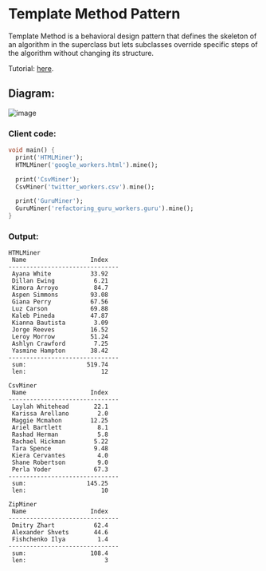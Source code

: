 # Template Method Pattern
Template Method is a behavioral design pattern that defines the skeleton of an algorithm in the 
superclass but lets subclasses override specific steps of the algorithm without changing its 
structure.

Tutorial: [here](https://refactoring.guru/design-patterns/template-method).

## Diagram:
![image](https://user-images.githubusercontent.com/8049534/174060908-402eea9b-a030-4e45-8e95-54cfcac61bb6.png)

### Client code:
```dart
void main() {
  print('HTMLMiner');
  HTMLMiner('google_workers.html').mine();

  print('CsvMiner');
  CsvMiner('twitter_workers.csv').mine();

  print('GuruMiner');
  GuruMiner('refactoring_guru_workers.guru').mine();
}
```

### Output:
```
HTMLMiner
 Name                  Index
-------------------------------
 Ayana White           33.92
 Dillan Ewing           6.21
 Kimora Arroyo          84.7
 Aspen Simmons         93.08
 Giana Perry           67.56
 Luz Carson            69.88
 Kaleb Pineda          47.87
 Kianna Bautista        3.09
 Jorge Reeves          16.52
 Leroy Morrow          51.24
 Ashlyn Crawford        7.25
 Yasmine Hampton       38.42
-------------------------------
 sum:                 519.74
 len:                     12

CsvMiner
 Name                  Index
-------------------------------
 Laylah Whitehead       22.1
 Karissa Arellano        2.0
 Maggie Mcmahon        12.25
 Ariel Bartlett          8.1
 Rashad Herman           5.8
 Rachael Hickman        5.22
 Tara Spence            9.48
 Kiera Cervantes         4.0
 Shane Robertson         9.0
 Perla Yoder            67.3
-------------------------------
 sum:                 145.25
 len:                     10

ZipMiner
 Name                  Index
-------------------------------
 Dmitry Zhart           62.4
 Alexander Shvets       44.6
 Fishchenko Ilya         1.4
-------------------------------
 sum:                  108.4
 len:                      3
```

